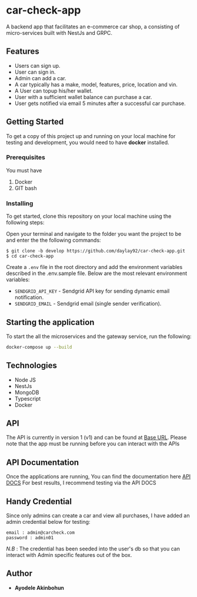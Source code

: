 # car-check-app
A backend app that facilitates an e-commerce car shop, a consisting of micro-services built with NestJs and GRPC.

## Features

- Users can sign up.
- User can sign in.
- Admin can add a car.
- A car typically has a make, model, features, price, location and vin.
- A User can topup his/her wallet.
- User with a sufficient wallet balance can purchase a car.
- User gets notified via email 5 minutes after a successful car purchase.


## Getting Started

To get a copy of this project up and running on your local machine for testing and development, you would need to have **docker** installed.

### Prerequisites

You must have

1. Docker
2. GIT bash

### Installing

To get started, clone this repository on your local machine using the following steps:

Open your terminal and navigate to the folder you want the project to be and enter the the following commands:

```
$ git clone -b develop https://github.com/daylay92/car-check-app.git
$ cd car-check-app
```

Create a `.env` file in the root directory and add the environment variables described in the .env.sample file. Below are the most relevant environment variables:

- `SENDGRID_API_KEY` - Sendgrid API key for sending dynamic email notification.
- `SENDGRID_EMAIL` - Sendgrid email (single sender verification).

## Starting the application
To start the all the microservices and the gateway service, run the following:

```bash
docker-compose up --build
```


## Technologies

- Node JS
- NestJs
- MongoDB
- Typescript
- Docker

## API

The API is currently in version 1 (v1) and can be found at [Base URL](http://localhost:3000). Please note that the app must be running before you can interact with the APIs

## API Documentation

Once the applications are running, You can find the documentation here [API DOCS](http://localhost:3000/api)
For best results, I recommend testing via the API DOCS


## Handy Credential
Since only admins can create a car and view all purchases, I have added an admin credential below for testing:

```
email : admin@carcheck.com
password : admin01
```

*N.B* : The credential has been seeded into the user's db so that you can interact with Admin specific features out of the box.

## Author

- **Ayodele Akinbohun**
